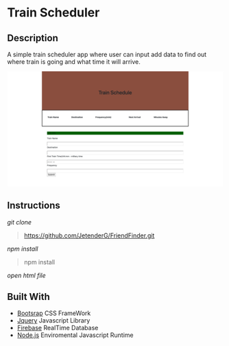 Train Scheduler
=====
Description 
-----------
A simple train scheduler app where user can input add data to find out where train is going and what time it will arrive. 


![Page](/assets/images_animation/1560840445826.png)


Instructions 
---
*git clone*

>https://github.com/JetenderG/FriendFinder.git

*npm install*
>npm install
 
*open html file*

Built With
-----

- [Bootsrap](https://getbootstrap.com/) CSS FrameWork
- [Jquery](https://jquery.com/) Javascript Library
- [Firebase](https://firebase.google.com/) RealTime Database
- [Node.js](https://nodejs.org/en/) Enviromental Javascript Runtime
